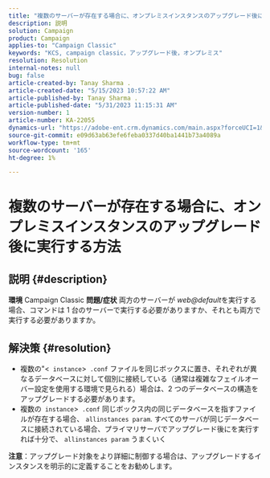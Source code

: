 ```yaml
---
title: "複数のサーバーが存在する場合に、オンプレミスインスタンスのアップグレード後に実行する方法"
description: 説明
solution: Campaign
product: Campaign
applies-to: "Campaign Classic"
keywords: "KCS, campaign classic，アップグレード後，オンプレミス"
resolution: Resolution
internal-notes: null
bug: false
article-created-by: Tanay Sharma .
article-created-date: "5/15/2023 10:57:22 AM"
article-published-by: Tanay Sharma .
article-published-date: "5/31/2023 11:15:31 AM"
version-number: 1
article-number: KA-22055
dynamics-url: "https://adobe-ent.crm.dynamics.com/main.aspx?forceUCI=1&pagetype=entityrecord&etn=knowledgearticle&id=01c5b13e-0ff3-ed11-8848-6045bd006079"
source-git-commit: e09d63ab63efe6feba0337d40ba1441b73a4089a
workflow-type: tm+mt
source-wordcount: '165'
ht-degree: 1%

---
```


# 複数のサーバーが存在する場合に、オンプレミスインスタンスのアップグレード後に実行する方法

## 説明 {#description}

<b>環境</b>
Campaign Classic
<b>問題/症状</b>
両方のサーバーが *web@default*&#x200B;を実行する場合、コマンドは 1 台のサーバーで実行する必要がありますか、それとも両方で実行する必要がありますか。


## 解決策 {#resolution}


- 複数の&quot;&lt;` instance`>` .conf` ファイルを同じボックスに置き、それぞれが異なるデータベースに対して個別に接続している（通常は複雑なフェイルオーバー設定を使用する環境で見られる）場合は、2 つのデータベースの構造をアップグレードする必要があります。
- 複数の` instance`>` .conf` 同じボックス内の同じデータベースを指すファイルが存在する場合、 `allinstances param`. すべてのサーバが同じデータベースに接続されている場合、プライマリサーバでアップグレード後にを実行すれば十分で、 `allinstances param` うまくいく




<b>注意</b>：アップグレード対象をより詳細に制御する場合は、アップグレードするインスタンスを明示的に定義することをお勧めします。
